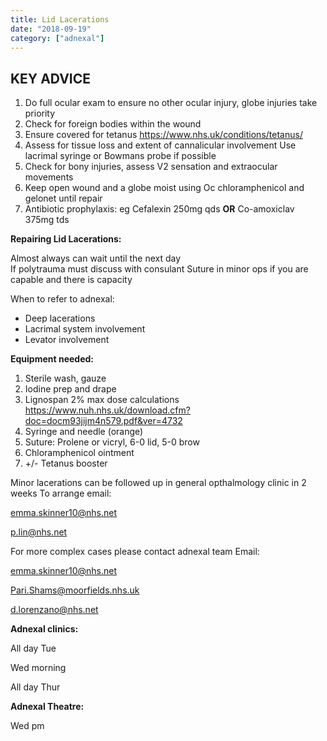 ```yaml
---
title: Lid Lacerations
date: "2018-09-19"
category: ["adnexal"]
---
```


## KEY ADVICE
1. Do full ocular exam to ensure no other ocular injury, globe injuries take priority
2. Check for foreign bodies within the wound
3. Ensure covered for tetanus
https://www.nhs.uk/conditions/tetanus/
4. Assess for tissue loss and extent of cannalicular involvement 
 Use lacrimal syringe or Bowmans probe if possible
6. Check for bony injuries, assess V2 sensation and extraocular movements
8. Keep open wound and a globe moist using Oc chloramphenicol and gelonet until repair
9. Antibiotic prophylaxis:
eg Cefalexin 250mg qds **OR** Co-amoxiclav 375mg tds

**Repairing Lid Lacerations:**

Almost always can wait until the next day  
If polytrauma must discuss with consulant
Suture in minor ops if you are capable and there is capacity 

When to refer to adnexal:
* Deep lacerations
* Lacrimal system involvement
* Levator involvement
 
**Equipment needed:**
1. Sterile wash, gauze
2. Iodine prep and drape
3. Lignospan 2%
max dose calculations
 https://www.nuh.nhs.uk/download.cfm?doc=docm93jijm4n579.pdf&ver=4732
5. Syringe and needle (orange)
6. Suture: Prolene or vicryl, 6-0 lid, 5-0 brow
7. Chloramphenicol ointment 
8. +/- Tetanus booster

Minor lacerations can be followed up in general opthalmology clinic in 2 weeks
To arrange email:

emma.skinner10@nhs.net

p.lin@nhs.net

For more complex cases please contact adnexal team
Email:

emma.skinner10@nhs.net

Pari.Shams@moorfields.nhs.uk

d.lorenzano@nhs.net

**Adnexal clinics:** 

All day Tue

Wed morning 

All day Thur

**Adnexal Theatre:**

Wed pm 

